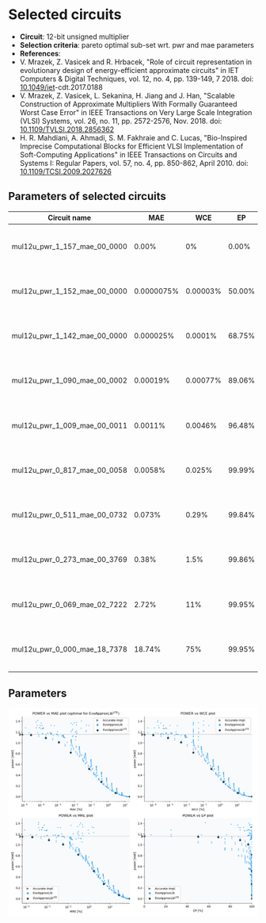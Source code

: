 
Selected circuits
===================
 - **Circuit**: 12-bit unsigned multiplier
 - **Selection criteria**: pareto optimal sub-set wrt. pwr and mae parameters
 - **References**: 
  - V. Mrazek, Z. Vasicek and R. Hrbacek, "Role of circuit representation in evolutionary design of energy-efficient approximate circuits" in IET Computers & Digital Techniques, vol. 12, no. 4, pp. 139-149, 7 2018. doi: [10.1049/iet](https://dx.doi.org/10.1049/iet)-cdt.2017.0188
  - V. Mrazek, Z. Vasicek, L. Sekanina, H. Jiang and J. Han, "Scalable Construction of Approximate Multipliers With Formally Guaranteed Worst Case Error" in IEEE Transactions on Very Large Scale Integration (VLSI) Systems, vol. 26, no. 11, pp. 2572-2576, Nov. 2018. doi: [10.1109/TVLSI.2018.2856362](https://dx.doi.org/10.1109/TVLSI.2018.2856362)
  - H. R. Mahdiani, A. Ahmadi, S. M. Fakhraie and C. Lucas, "Bio-Inspired Imprecise Computational Blocks for Efficient VLSI Implementation of Soft-Computing Applications" in IEEE Transactions on Circuits and Systems I: Regular Papers, vol. 57, no. 4, pp. 850-862, April 2010. doi: [10.1109/TCSI.2009.2027626](https://dx.doi.org/10.1109/TCSI.2009.2027626)


Parameters of selected circuits
----------------------------

| Circuit name | MAE | WCE | EP | MRE | MSE | Download |
| --- |  --- | --- | --- | --- | --- | --- | 
| mul12u_pwr_1_157_mae_00_0000 | 0.00% | 0% | 0.00% | 0% | 0.00 |  [[Verilog generic](mul12u_pwr_1_157_mae_00_0000_gen.v)] [[Verilog PDK45](mul12u_pwr_1_157_mae_00_0000_pdk45.v)]  [[C](mul12u_pwr_1_157_mae_00_0000.c)] |
| mul12u_pwr_1_152_mae_00_0000 | 0.0000075% | 0.00003% | 50.00% | 0.00062% | 3.75 |  [[Verilog generic](mul12u_pwr_1_152_mae_00_0000_gen.v)] [[Verilog PDK45](mul12u_pwr_1_152_mae_00_0000_pdk45.v)]  [[C](mul12u_pwr_1_152_mae_00_0000.c)] |
| mul12u_pwr_1_142_mae_00_0000 | 0.000025% | 0.0001% | 68.75% | 0.0019% | 34.25 |  [[Verilog generic](mul12u_pwr_1_142_mae_00_0000_gen.v)] [[Verilog PDK45](mul12u_pwr_1_142_mae_00_0000_pdk45.v)]  [[C](mul12u_pwr_1_142_mae_00_0000.c)] |
| mul12u_pwr_1_090_mae_00_0002 | 0.00019% | 0.00077% | 89.06% | 0.012% | 1574.25 |  [[Verilog generic](mul12u_pwr_1_090_mae_00_0002_gen.v)] [[Verilog PDK45](mul12u_pwr_1_090_mae_00_0002_pdk45.v)]  [[C](mul12u_pwr_1_090_mae_00_0002.c)] |
| mul12u_pwr_1_009_mae_00_0011 | 0.0011% | 0.0046% | 96.48% | 0.057% | 50190.25 |  [[Verilog generic](mul12u_pwr_1_009_mae_00_0011_gen.v)] [[Verilog PDK45](mul12u_pwr_1_009_mae_00_0011_pdk45.v)]  [[C](mul12u_pwr_1_009_mae_00_0011.c)] |
| mul12u_pwr_0_817_mae_00_0058 | 0.0058% | 0.025% | 99.99% | 0.3% | 1461125.00 |  [[Verilog generic](mul12u_pwr_0_817_mae_00_0058_gen.v)] [[Verilog PDK45](mul12u_pwr_0_817_mae_00_0058_pdk45.v)]  [[C](mul12u_pwr_0_817_mae_00_0058.c)] |
| mul12u_pwr_0_511_mae_00_0732 | 0.073% | 0.29% | 99.84% | 1.7% | 183040910.25 |  [[Verilog generic](mul12u_pwr_0_511_mae_00_0732_gen.v)] [[Verilog PDK45](mul12u_pwr_0_511_mae_00_0732_pdk45.v)]  [[C](mul12u_pwr_0_511_mae_00_0732.c)] |
| mul12u_pwr_0_273_mae_00_3769 | 0.38% | 1.5% | 99.86% | 5.% | 5623212813.80 |  [[Verilog generic](mul12u_pwr_0_273_mae_00_3769_gen.v)] [[Verilog PDK45](mul12u_pwr_0_273_mae_00_3769_pdk45.v)]  [[C](mul12u_pwr_0_273_mae_00_3769.c)] |
| mul12u_pwr_0_069_mae_02_7222 | 2.72% | 11% | 99.95% | 27% | 271782972298.79 |  [[Verilog generic](mul12u_pwr_0_069_mae_02_7222_gen.v)] [[Verilog PDK45](mul12u_pwr_0_069_mae_02_7222_pdk45.v)]  [[C](mul12u_pwr_0_069_mae_02_7222.c)] |
| mul12u_pwr_0_000_mae_18_7378 | 18.74% | 75% | 99.95% | 88% | 15865376115631.70 |  [[Verilog generic](mul12u_pwr_0_000_mae_18_7378_gen.v)] [[Verilog PDK45](mul12u_pwr_0_000_mae_18_7378_pdk45.v)]  [[C](mul12u_pwr_0_000_mae_18_7378.c)] |
    
Parameters
--------------
![Parameters figure](fig.png)
             